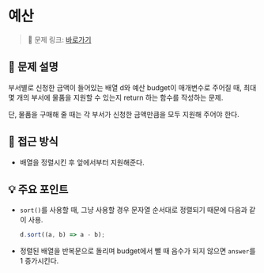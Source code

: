 # 예산

> 🔗 문제 링크: [바로가기](https://school.programmers.co.kr/learn/courses/30/lessons/12982) 

## 🌱 문제 설명
부서별로 신청한 금액이 들어있는 배열 d와 예산 budget이 매개변수로 주어질 때, 최대 몇 개의 부서에 물품을 지원할 수 있는지 return 하는 함수를 작성하는 문제.

단, 물품을 구매해 줄 때는 각 부서가 신청한 금액만큼을 모두 지원해 주어야 한다.

## 🤔 접근 방식
- 배열을 정렬시킨 후 앞에서부터 지원해준다.

## 💡 주요 포인트
- `sort()`를 사용할 때, 그냥 사용할 경우 문자열 순서대로 정렬되기 때문에 다음과 같이 사용.
  ```js
  d.sort((a, b) => a - b);
  ```
- 정렬된 배열을 반복문으로 돌리며 budget에서 뺄 때 음수가 되지 않으면 `answer`를 1 증가시킨다.

